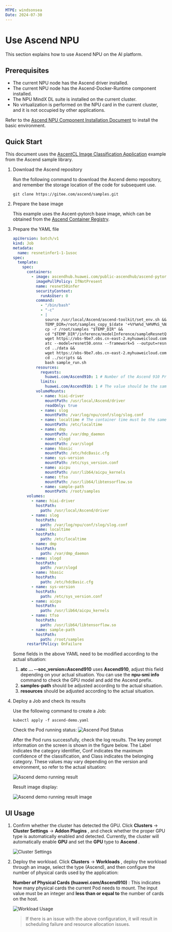 ```yaml
---
MTPE: windsonsea
Date: 2024-07-30
---
```


# Use Ascend NPU

This section explains how to use Ascend NPU on the AI platform.

## Prerequisites

- The current NPU node has the Ascend driver installed.
- The current NPU node has the Ascend-Docker-Runtime component installed.
- The NPU MindX DL suite is installed on the current cluster.
- No virtualization is performed on the NPU card in the current cluster,
  and it is not occupied by other applications.

Refer to the [Ascend NPU Component Installation Document](ascend_driver_install.md)
to install the basic environment.

## Quick Start

This document uses the [AscentCL Image Classification Application](https://gitee.com/ascend/samples/tree/master/inference/modelInference/sampleResnetQuickStart/python) example from the Ascend sample library.

1. Download the Ascend repository

    Run the following command to download the Ascend demo repository,
    and remember the storage location of the code for subsequent use.

    ```git
    git clone https://gitee.com/ascend/samples.git
    ```

2. Prepare the base image

    This example uses the Ascent-pytorch base image, which can be obtained from the
    [Ascend Container Registry](https://www.hiascend.com/developer/ascendhub).

3. Prepare the YAML file

    ```yaml title="ascend-demo.yaml"
    apiVersion: batch/v1
    kind: Job
    metadata:
      name: resnetinfer1-1-1usoc
    spec:
      template:
        spec:
          containers:
            - image: ascendhub.huawei.com/public-ascendhub/ascend-pytorch:23.0.RC2-ubuntu18.04 # Inference image name
              imagePullPolicy: IfNotPresent
              name: resnet50infer
              securityContext:
                runAsUser: 0
              command:
                - "/bin/bash"
                - "-c"
                - |
                  source /usr/local/Ascend/ascend-toolkit/set_env.sh &&
                  TEMP_DIR=/root/samples_copy_$(date '+%Y%m%d_%H%M%S_%N') &&
                  cp -r /root/samples "$TEMP_DIR" &&
                  cd "$TEMP_DIR"/inference/modelInference/sampleResnetQuickStart/python/model &&
                  wget https://obs-9be7.obs.cn-east-2.myhuaweicloud.com/003_Atc_Models/resnet50/resnet50.onnx &&
                  atc --model=resnet50.onnx --framework=5 --output=resnet50 --input_shape="actual_input_1:1,3,224,224"  --soc_version=Ascend910 &&
                  cd ../data &&
                  wget https://obs-9be7.obs.cn-east-2.myhuaweicloud.com/models/aclsample/dog1_1024_683.jpg &&
                  cd ../scripts &&
                  bash sample_run.sh
              resources:
                requests:
                  huawei.com/Ascend910: 1 # Number of the Ascend 910 Processors
                limits:
                  huawei.com/Ascend910: 1 # The value should be the same as that of requests
              volumeMounts:
                - name: hiai-driver
                  mountPath: /usr/local/Ascend/driver
                  readOnly: true
                - name: slog
                  mountPath: /var/log/npu/conf/slog/slog.conf
                - name: localtime # The container time must be the same as the host time
                  mountPath: /etc/localtime
                - name: dmp
                  mountPath: /var/dmp_daemon
                - name: slogd
                  mountPath: /var/slogd
                - name: hbasic
                  mountPath: /etc/hdcBasic.cfg
                - name: sys-version
                  mountPath: /etc/sys_version.conf
                - name: aicpu
                  mountPath: /usr/lib64/aicpu_kernels
                - name: tfso
                  mountPath: /usr/lib64/libtensorflow.so
                - name: sample-path
                  mountPath: /root/samples
          volumes:
            - name: hiai-driver
              hostPath:
                path: /usr/local/Ascend/driver
            - name: slog
              hostPath:
                path: /var/log/npu/conf/slog/slog.conf
            - name: localtime
              hostPath:
                path: /etc/localtime
            - name: dmp
              hostPath:
                path: /var/dmp_daemon
            - name: slogd
              hostPath:
                path: /var/slogd
            - name: hbasic
              hostPath:
                path: /etc/hdcBasic.cfg
            - name: sys-version
              hostPath:
                path: /etc/sys_version.conf
            - name: aicpu
              hostPath:
                path: /usr/lib64/aicpu_kernels
            - name: tfso
              hostPath:
                path: /usr/lib64/libtensorflow.so
            - name: sample-path
              hostPath:
                path: /root/samples
          restartPolicy: OnFailure
    ```

    Some fields in the above YAML need to be modified according to the actual situation:

    1. __atc ... --soc_version=Ascend910__ uses __Ascend910__, adjust this field depending on
       your actual situation. You can use the __npu-smi info__ command to check the GPU model
       and add the Ascend prefix.
    2. __samples-path__ should be adjusted according to the actual situation.
    3. __resources__ should be adjusted according to the actual situation.

4. Deploy a Job and check its results

    Use the following command to create a Job:

    ```shell
    kubectl apply -f ascend-demo.yaml
    ```

    Check the Pod running status: ![Ascend Pod Status](https://docs.daocloud.io/daocloud-docs-images/docs/zh/docs/kpanda/gpu/images/ascend-demo-pod-status.png)

    After the Pod runs successfully, check the log results. The key prompt information on the screen is shown in
    the figure below. The Label indicates the category identifier, Conf indicates the maximum confidence of
    the classification, and Class indicates the belonging category. These values may vary depending on the
    version and environment, so refer to the actual situation:

    ![Ascend demo running result](https://docs.daocloud.io/daocloud-docs-images/docs/zh/docs/kpanda/gpu/images/ascend-demo-pod-result.png)

    Result image display:

    ![Ascend demo running result image](https://docs.daocloud.io/daocloud-docs-images/docs/zh/docs/kpanda/gpu/images/ascend-demo-infer-result.png)

## UI Usage

1. Confirm whether the cluster has detected the GPU. Click __Clusters__ -> __Cluster Settings__ -> __Addon Plugins__ ,
   and check whether the proper GPU type is automatically enabled and detected.
   Currently, the cluster will automatically enable __GPU__ and set the __GPU__ type to __Ascend__ .

    ![Cluster Settings](https://docs.daocloud.io/daocloud-docs-images/docs/zh/docs/kpanda/gpu/images/cluster-setting-ascend-gpu.jpg)

2. Deploy the workload. Click __Clusters__ -> __Workloads__ , deploy the workload through an image,
   select the type (Ascend), and then configure the number of physical cards used by the application:

    **Number of Physical Cards (huawei.com/Ascend910)** : This indicates how many physical cards
    the current Pod needs to mount. The input value must be an integer and **less than or equal to**
    the number of cards on the host.

    ![Workload Usage](https://docs.daocloud.io/daocloud-docs-images/docs/zh/docs/kpanda/gpu/images/workload_ascendgpu_userguide.jpg)

    > If there is an issue with the above configuration, it will result in
    > scheduling failure and resource allocation issues.
